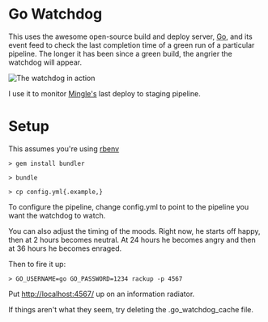 Go Watchdog
===========

This uses the awesome open-source build and deploy server, [Go](http://www.go.cd), and its event feed to check the last completion time of a green run of a particular pipeline. The longer it has been since a green build, the angrier the watchdog will appear.

![The watchdog in action](https://pbs.twimg.com/media/BqXIQqeCQAA7kk0.jpg "Go Watchdog watching over the getmingle.io pipeline")

I use it to monitor [Mingle's](http://getmingle.io) last deploy to staging pipeline.


Setup
=====

This assumes you're using [rbenv](https://github.com/sstephenson/rbenv)

    > gem install bundler

    > bundle

    > cp config.yml{.example,}

To configure the pipeline, change config.yml to point to the pipeline you want the watchdog to watch.

You can also adjust the timing of the moods.  Right now, he starts off happy, then at 2 hours becomes neutral.  At 24 hours he becomes angry and then at 36 hours he becomes enraged.

Then to fire it up:

    > GO_USERNAME=go GO_PASSWORD=1234 rackup -p 4567

Put [http://localhost:4567/](http://localhost:4567/) up on an information radiator.

If things aren't what they seem, try deleting the .go_watchdog_cache file.
